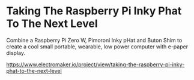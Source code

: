 # Taking The Raspberry Pi Inky Phat To The Next Level
Combine a Raspberry Pi Zero W, Pimoroni Inky pHat and Buton Shim to create a cool small portable, wearable, low power computer with e-paper display.

https://www.electromaker.io/project/view/taking-the-raspberry-pi-inky-phat-to-the-next-level
